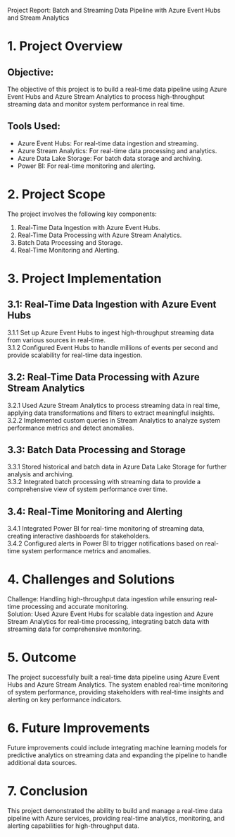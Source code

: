 Project Report: Batch and Streaming Data Pipeline with Azure Event Hubs and Stream Analytics

# 1. Project Overview
 
## Objective:
 
The objective of this project is to build a real-time data pipeline using Azure Event Hubs and Azure Stream Analytics to process high-throughput streaming data and monitor system performance in real time.
 
## Tools Used:
 
- Azure Event Hubs: For real-time data ingestion and streaming.  
 - Azure Stream Analytics: For real-time data processing and analytics.  
 - Azure Data Lake Storage: For batch data storage and archiving.  
 - Power BI: For real-time monitoring and alerting.
 
# 2. Project Scope
 
The project involves the following key components:  
 1. Real-Time Data Ingestion with Azure Event Hubs.  
 2. Real-Time Data Processing with Azure Stream Analytics.  
 3. Batch Data Processing and Storage.  
 4. Real-Time Monitoring and Alerting.
 
# 3. Project Implementation
 
## 3.1: Real-Time Data Ingestion with Azure Event Hubs
 
3.1.1 Set up Azure Event Hubs to ingest high-throughput streaming data from various sources in real-time.  
 3.1.2 Configured Event Hubs to handle millions of events per second and provide scalability for real-time data ingestion.
 
## 3.2: Real-Time Data Processing with Azure Stream Analytics
 
3.2.1 Used Azure Stream Analytics to process streaming data in real time, applying data transformations and filters to extract meaningful insights.  
 3.2.2 Implemented custom queries in Stream Analytics to analyze system performance metrics and detect anomalies.
 
## 3.3: Batch Data Processing and Storage
 
3.3.1 Stored historical and batch data in Azure Data Lake Storage for further analysis and archiving.  
 3.3.2 Integrated batch processing with streaming data to provide a comprehensive view of system performance over time.
 
## 3.4: Real-Time Monitoring and Alerting
 
3.4.1 Integrated Power BI for real-time monitoring of streaming data, creating interactive dashboards for stakeholders.  
 3.4.2 Configured alerts in Power BI to trigger notifications based on real-time system performance metrics and anomalies.
 
# 4. Challenges and Solutions
 
Challenge: Handling high-throughput data ingestion while ensuring real-time processing and accurate monitoring.  
 Solution: Used Azure Event Hubs for scalable data ingestion and Azure Stream Analytics for real-time processing, integrating batch data with streaming data for comprehensive monitoring.
 
# 5. Outcome
 
The project successfully built a real-time data pipeline using Azure Event Hubs and Azure Stream Analytics. The system enabled real-time monitoring of system performance, providing stakeholders with real-time insights and alerting on key performance indicators.
 
# 6. Future Improvements
 
Future improvements could include integrating machine learning models for predictive analytics on streaming data and expanding the pipeline to handle additional data sources.
 
# 7. Conclusion
 
This project demonstrated the ability to build and manage a real-time data pipeline with Azure services, providing real-time analytics, monitoring, and alerting capabilities for high-throughput data.